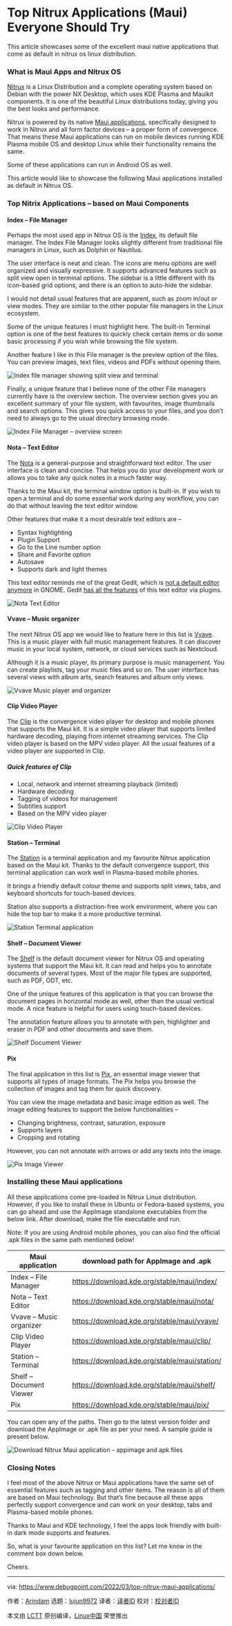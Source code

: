[#]: subject: "Top Nitrux Applications (Maui) Everyone Should Try"
[#]: via: "https://www.debugpoint.com/2022/03/top-nitrux-maui-applications/"
[#]: author: "Arindam https://www.debugpoint.com/author/admin1/"
[#]: collector: "lujun9972"
[#]: translator: " "
[#]: reviewer: " "
[#]: publisher: " "
[#]: url: " "

Top Nitrux Applications (Maui) Everyone Should Try
======
This article showcases some of the excellent maui native applications that come as default in nitrux os linux distribution.

### What is Maui Apps and Nitrux OS

[Nitrux][1] is a Linux Distribution and a complete operating system based on Debian with the power NX Desktop, which uses KDE Plasma and Mauikit components. It is one of the beautiful Linux distributions today, giving you the best looks and performance.

Nitrux is powered by its native [Maui applications][2], specifically designed to work in Nitrux and all form factor devices – a proper form of convergence. That means these Maui applications can run on mobile devices running KDE Plasma mobile OS and desktop Linux while their functionality remains the same.

Some of these applications can run in Android OS as well.

This article would like to showcase the following Maui applications installed as default in Nitrux OS.

### Top Nitrix Applications – based on Maui Components

#### Index – File Manager

Perhaps the most used app in Nitrux OS is the [Index][3], its default file manager. The Index File Manager looks slightly different from traditional file managers in Linux, such as Dolphin or Nautilus.

The user interface is neat and clean. The icons are menu options are well organized and visually expressive. It supports advanced features such as split view open in terminal options. The sidebar is a little different with its icon-based grid options, and there is an option to auto-hide the sidebar.

I would not detail usual features that are apparent, such as zoom in/out or view modes. They are similar to the other popular file managers in the Linux ecosystem.

Some of the unique features I must highlight here. The built-in Terminal option is one of the best features to quickly check certain items or do some basic processing if you wish while browsing the file system.

Another feature I like in this File manager is the preview option of the files. You can preview images, text files, videos and PDFs without opening them.

![Index file manager showing split view and terminal][4]

Finally, a unique feature that I believe none of the other File managers currently have is the overview section. The overview section gives you an excellent summary of your file system, with favourites, image thumbnails and search options. This gives you quick access to your files, and you don’t need to always go to the usual directory browsing mode.

![Index File Manager – overview screen][5]

#### Nota – Text Editor

The [Nota][6] is a general-purpose and straightforward text editor. The user interface is clean and concise. That helps you do your development work or allows you to take any quick notes in a much faster way.

Thanks to the Maui kit, the terminal window option is built-in. If you wish to open a terminal and do some essential work during any workflow, you can do that without leaving the text editor window.

Other features that make it a most desirable text editors are –

  * Syntax highlighting
  * Plugin Support
  * Go to the Line number option
  * Share and Favorite option
  * Autosave
  * Supports dark and light themes

This text editor reminds me of the great Gedit, which is [not a default editor anymore][7] in GNOME. Gedit [has all the features][8] of this text editor via plugins.

![Nota Text Editor][9]

#### Vvave – Music organizer

The next Nitrux OS app we would like to feature here in this list is [Vvave][10]. This is a music player with full music management features. It can discover music in your local system, network, or cloud services such as Nextcloud.

Although it is a music player, its primary purpose is music management. You can create playlists, tag your music files and so on. The user interface has several views with album arts, search features and album only views.

![Vvave Music player and organizer][11]

#### Clip Video Player

The [Clip][12] is the convergence video player for desktop and mobile phones that supports the Maui kit. It is a simple video player that supports limited hardware decoding, playing from internet streaming services. The Clip video player is based on the MPV video player. All the usual features of a video player are supported in Clip.

[][13]

##### Quick features of Clip

  * Local, network and internet streaming playback (limited)
  * Hardware decoding
  * Tagging of videos for management
  * Subtitles support
  * Based on the MPV video player

![Clip Video Player][14]

#### Station – Terminal

The [Station][15] is a terminal application and my favourite Nitrux application based on the Maui kit. Thanks to the default convergence support, this terminal application can work well in Plasma-based mobile phones.

It brings a friendly default colour theme and supports split views, tabs, and keyboard shortcuts for touch-based devices.

Station also supports a distraction-free work environment, where you can hide the top bar to make it a more productive terminal.

![Station Terminal application][16]

#### Shelf – Document Viewer

The [Shelf][17] is the default document viewer for Nitrux OS and operating systems that support the Maui kit. It can read and helps you to annotate documents of several types. Most of the major file types are supported, such as PDF, ODT, etc.

One of the unique features of this application is that you can browse the document pages in horizontal mode as well, other than the usual vertical mode. A nice feature is helpful for users using touch-based devices.

The annotation feature allows you to annotate with pen, highlighter and eraser in PDF and other documents and save them.

![Shelf Document Viewer][18]

#### Pix

The final application in this list is [Pix][19], an essential image viewer that supports all types of image formats. The Pix helps you browse the collection of images and tag them for quick discovery.

You can view the image metadata and basic image edition as well. The image editing features to support the below functionalities –

  * Changing brightness, contrast, saturation, exposure
  * Supports layers
  * Cropping and rotating

However, you can not annotate with arrows or add any texts into the image.

![Pix Image Viewer][20]

### Installing these Maui applications

All these applications come pre-loaded in Nitrux Linux distribution. However, if you like to install these in Ubuntu or Fedora-based systems, you can go ahead and use the AppImage standalone executables from the below link. After download, make the file executable and run.

Note: If you are using Android mobile phones, you can also find the official .apk files in the same path mentioned below!

Maui application | download path for AppImage and .apk
---|---
Index – File Manager | <https://download.kde.org/stable/maui/index/>
Nota – Text Editor | <https://download.kde.org/stable/maui/nota/>
Vvave – Music organizer | <https://download.kde.org/stable/maui/vvave/>
Clip Video Player | <https://download.kde.org/stable/maui/clip/>
Station – Terminal | <https://download.kde.org/stable/maui/station/>
Shelf – Document Viewer | <https://download.kde.org/stable/maui/shelf/>
Pix | <https://download.kde.org/stable/maui/pix/>

You can open any of the paths. Then go to the latest version folder and download the AppImage or .apk file as per your need. A sample guide is present below.

![Download Nitrux Maui application – appimage and apk files][21]

### Closing Notes

I feel most of the above Nitrux or Maui applications have the same set of essential features such as tagging and other items. The reason is all of them are based on Maui technology. But that’s fine because all these apps perfectly support convergence and can work on your desktop, tabs and Plasma-based mobile phones.

Thanks to Maui and KDE technology, I feel the apps look friendly with built-in dark mode supports and features.

So, what is your favourite application on this list? Let me know in the comment box down below.

Cheers.

--------------------------------------------------------------------------------

via: https://www.debugpoint.com/2022/03/top-nitrux-maui-applications/

作者：[Arindam][a]
选题：[lujun9972][b]
译者：[译者ID](https://github.com/译者ID)
校对：[校对者ID](https://github.com/校对者ID)

本文由 [LCTT](https://github.com/LCTT/TranslateProject) 原创编译，[Linux中国](https://linux.cn/) 荣誉推出

[a]: https://www.debugpoint.com/author/admin1/
[b]: https://github.com/lujun9972
[1]: https://nxos.org/
[2]: https://mauikit.org/apps/
[3]: https://invent.kde.org/maui/index-fm
[4]: https://www.debugpoint.com/wp-content/uploads/2022/03/Index-file-manager-showing-split-view-and-terminal-1024x540.jpg
[5]: https://www.debugpoint.com/wp-content/uploads/2022/03/Index-File-Manager-overview-screen-1024x599.jpg
[6]: https://mauikit.org/apps/nota/
[7]: https://www.debugpoint.com/2021/12/gnome-text-editor/
[8]: https://www.debugpoint.com/2021/04/gedit-features/
[9]: https://www.debugpoint.com/wp-content/uploads/2022/03/Nota-Text-Editor-1024x680.jpg
[10]: https://mauikit.org/apps/vvave/
[11]: https://www.debugpoint.com/wp-content/uploads/2022/03/Vvave-Music-player-and-organizer.jpg
[12]: https://mauikit.org/apps/clip/
[13]: https://www.debugpoint.com/2022/02/best-gnome-apps-part-4/
[14]: https://www.debugpoint.com/wp-content/uploads/2022/03/Clip-Video-Player.jpg
[15]: https://mauikit.org/apps/station/
[16]: https://www.debugpoint.com/wp-content/uploads/2022/03/Station-Terminal-application.jpg
[17]: https://mauikit.org/apps/shelf/
[18]: https://www.debugpoint.com/wp-content/uploads/2022/03/Shelf-Document-Viewer.jpg
[19]: https://mauikit.org/apps/pix/
[20]: https://www.debugpoint.com/wp-content/uploads/2022/03/Pix-Image-Viewer.jpg
[21]: https://www.debugpoint.com/wp-content/uploads/2022/03/Downlaod-Nitrux-Maui-application-appimage-and-apk-files-1024x584.jpg
